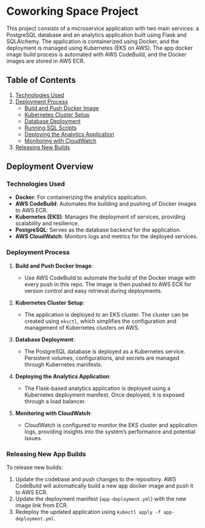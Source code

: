 # Coworking Space Project

This project consists of a microservice application with two main services: a PostgreSQL database and an analytics application built using Flask and SQLAlchemy. The application is containerized using Docker, and the deployment is managed using Kubernetes (EKS on AWS). The app docker image build process is automated with AWS CodeBuild, and the Docker images are stored in AWS ECR.

## Table of Contents
1. [Technologies Used](#technologies-used)
2. [Deployment Process](#deployment-process)
   - [Build and Push Docker Image](#build-and-push-docker-image)
   - [Kubernetes Cluster Setup](#kubernetes-cluster-setup)
   - [Database Deployment](#database-deployment)
   - [Running SQL Scripts](#running-sql-scripts)
   - [Deploying the Analytics Application](#deploying-the-analytics-application)
   - [Monitoring with CloudWatch](#monitoring-with-cloudwatch)
3. [Releasing New Builds](#releasing-new-builds)

## Deployment Overview

### Technologies Used
- **Docker**: For containerizing the analytics application.
- **AWS CodeBuild**: Automates the building and pushing of Docker images to AWS ECR.
- **Kubernetes (EKS)**: Manages the deployment of services, providing scalability and resilience.
- **PostgreSQL**: Serves as the database backend for the application.
- **AWS CloudWatch**: Monitors logs and metrics for the deployed services.

### Deployment Process
1. **Build and Push Docker Image**:
   - Use AWS CodeBuild to automate the build of the Docker image with every push in this repo. The image is then pushed to AWS ECR for version control and easy retrieval during deployments.
  
2. **Kubernetes Cluster Setup**:
   - The application is deployed to an EKS cluster. The cluster can be created using `eksctl`, which simplifies the configuration and management of Kubernetes clusters on AWS.

3. **Database Deployment**:
   - The PostgreSQL database is deployed as a Kubernetes service. Persistent volumes, configurations, and secrets are managed through Kubernetes manifests.

4. **Deploying the Analytics Application**:
   - The Flask-based analytics application is deployed using a Kubernetes deployment manifest. Once deployed, it is exposed through a load balancer.

5. **Monitoring with CloudWatch**:
   - CloudWatch is configured to monitor the EKS cluster and application logs, providing insights into the system’s performance and potential issues.

### Releasing New App Builds
To release new builds:
1. Update the codebase and push changes to the repository. AWS CodeBuild will automatically build a new app docker image and push it to AWS ECR.
3. Update the deployment manifest (`app-deployment.yml`) with the new image link from ECR.
4. Redeploy the updated application using `kubectl apply -f app-deployment.yml`.